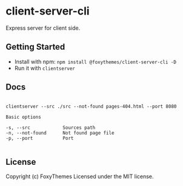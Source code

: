 # client-server-cli

Express server for client side.

## Getting Started

*  Install with npm: `npm install @foxythemes/client-server-cli -D`
*  Run it with `clientserver`

## Docs

```	

clientserver --src ./src --not-found pages-404.html --port 8080

Basic options

-s, --src            Sources path
-n, --not-found      Not found page file
-p, --port           Port


```

## License

Copyright (c) FoxyThemes
Licensed under the MIT license.

